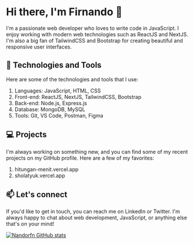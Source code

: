 # Hi there, I'm Firnando 👋


I'm a passionate web developer who loves to write code in JavaScript. I enjoy working with modern web technologies such as ReactJS and NextJS. I'm also a big fan of TailwindCSS and Bootstrap for creating beautiful and responsive user interfaces.

## 🧰 Technologies and Tools
Here are some of the technologies and tools that I use:

1. Languages: JavaScript, HTML, CSS  
2. Front-end: ReactJS, NextJS, TailwindCSS, Bootstrap  
3. Back-end: Node.js, Express.js  
4. Database: MongoDB, MySQL  
5. Tools: Git, VS Code, Postman, Figma  

## 💻 Projects
I'm always working on something new, and you can find some of my recent projects on my GitHub profile. Here are a few of my favorites:

1. hitungan-menit.vercel.app
2. sholatyuk.vercel.app

## 📫 Let's connect
If you'd like to get in touch, you can reach me on LinkedIn or Twitter. I'm always happy to chat about web development, JavaScript, or anything else that's on your mind!

[![Nandorfn GitHub stats](https://github-readme-stats.vercel.app/api?username=nandorfn)](https://github.com/nandorfn/github-readme-stats)
